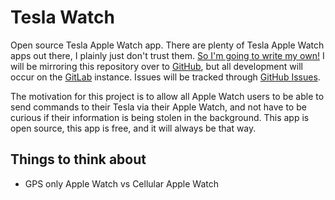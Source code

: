 # Tesla Watch

Open source Tesla Apple Watch app. There are plenty of Tesla Apple Watch apps out there, I plainly just don't trust them. [So I'm going to write my own!](./media/bender.png) I will be mirroring this repository over to [GitHub](https://github.com/git-rohrbach-tech/tesla-watch), but all development will occur on the [GitLab](https://gitlab.rohrbach.tech/zachary/tesla-watch) instance. Issues will be tracked through [GitHub Issues](https://github.com/git-rohrbach-tech/tesla-watch/issues).

The motivation for this project is to allow all Apple Watch users to be able to send commands to their Tesla via their Apple Watch, and not have to be curious if their information is being stolen in the background. This app is open source, this app is free, and it will always be that way.

## Things to think about
- GPS only Apple Watch vs Cellular Apple Watch
